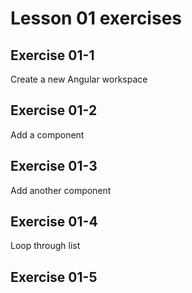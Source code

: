 # Lesson 01 exercises

## Exercise 01-1
Create a new Angular workspace

## Exercise 01-2
Add a component

## Exercise 01-3
Add another component

## Exercise 01-4
Loop through list

## Exercise 01-5

